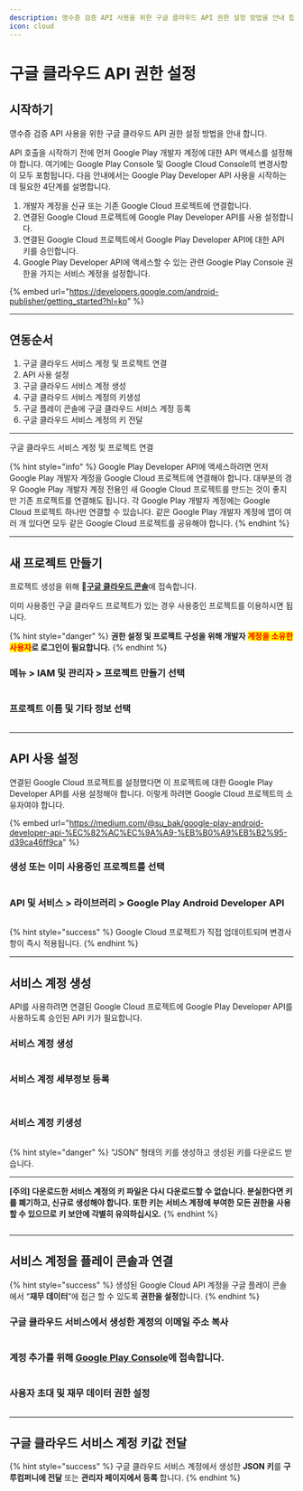 ```yaml
---
description: 영수증 검증 API 사용을 위한 구글 클라우드 API 권한 설정 방법을 안내 합니다.
icon: cloud
---
```


# 구글 클라우드 API 권한 설정

## 시작하기

영수증 검증 API 사용을 위한 구글 클라우드 API 권한 설정 방법을 안내 합니다.

API 호출을 시작하기 전에 먼저 Google Play 개발자 계정에 대한 API 액세스를 설정해야 합니다. 여기에는 Google Play Console 및 Google Cloud Console의 변경사항이 모두 포함됩니다. 다음 안내에서는 Google Play Developer API 사용을 시작하는 데 필요한 4단계를 설명합니다.

1. 개발자 계정을 신규 또는 기존 Google Cloud 프로젝트에 연결합니다.
2. 연결된 Google Cloud 프로젝트에 Google Play Developer API를 사용 설정합니다.
3. 연결된 Google Cloud 프로젝트에서 Google Play Developer API에 대한 API 키를 승인합니다.
4. Google Play Developer API에 액세스할 수 있는 관련 Google Play Console 권한을 가지는 서비스 계정을 설정합니다.

{% embed url="https://developers.google.com/android-publisher/getting_started?hl=ko" %}

***

## 연동순서

1. 구글 클라우드 서비스 계정 및 프로젝트 연결
2. API 사용 설정
3. 구글 클라우드 서비스 계정 생성
4. 구글 클라우드 서비스 계정의 키생성
5. 구글 플레이 콘솔에 구글 클라우드 서비스 계정 등록
6. 구글 클라우드 서비스 계정의 키 전달

***

구글 클라우드 서비스 계정 및 프로젝트 연결

{% hint style="info" %}
Google Play Developer API에 액세스하려면 먼저 Google Play 개발자 계정을 Google Cloud 프로젝트에 연결해야 합니다. 대부분의 경우 Google Play 개발자 계정 전용인 새 Google Cloud 프로젝트를 만드는 것이 좋지만 기존 프로젝트를 연결해도 됩니다. 각 Google Play 개발자 계정에는 Google Cloud 프로젝트 하나만 연결할 수 있습니다. 같은 Google Play 개발자 계정에 앱이 여러 개 있다면 모두 같은 Google Cloud 프로젝트를 공유해야 합니다.
{% endhint %}

***

## 새 프로젝트 만들기

프로젝트 생성을 위해 :link:[**구글 클라우드 콘솔**](https://console.cloud.google.com/)에 접속합니다.

이미 사용중인 구글 클라우드 프로젝트가 있는 경우 사용중인 프로젝트를 이용하시면 됩니다.

{% hint style="danger" %}
**권한 설정 및 프로젝트 구성을 위해 개발자&#x20;**<mark style="color:red;">**계정을 소유한 사용자**</mark>**로 로그인이 필요합니다.**
{% endhint %}

### 메뉴 > IAM 및 관리자 > 프로젝트 만들기 선택

<figure><img src="../../../.gitbook/assets/play_store_api_setting_01.png" alt=""><figcaption></figcaption></figure>

### 프로젝트 이름 및 기타 정보 선택

<figure><img src="../../../.gitbook/assets/play_store_api_setting_02.png" alt=""><figcaption></figcaption></figure>

***

## API 사용 설정

연결된 Google Cloud 프로젝트를 설정했다면 이 프로젝트에 대한 Google Play Developer API를 사용 설정해야 합니다. 이렇게 하려면 Google Cloud 프로젝트의 소유자여야 합니다.

{% embed url="https://medium.com/@su_bak/google-play-android-developer-api-%EC%82%AC%EC%9A%A9-%EB%B0%A9%EB%B2%95-d39ca46ff9ca" %}

### 생성 또는 이미 사용중인 프로젝트를 선택

<figure><img src="../../../.gitbook/assets/play_store_api_setting_03.png" alt=""><figcaption></figcaption></figure>

### API 및 서비스 > 라이브러리 > Google Play Android Developer API

<figure><img src="../../../.gitbook/assets/play_store_api_setting_04.png" alt=""><figcaption></figcaption></figure>

{% hint style="success" %}
Google Cloud 프로젝트가 직접 업데이트되며 변경사항이 즉시 적용됩니다.
{% endhint %}

***

## 서비스 계정 생성

API를 사용하려면 연결된 Google Cloud 프로젝트에 Google Play Developer API를 사용하도록 승인된 API 키가 필요합니다.

### 서비스 계정 생성

<figure><img src="../../../.gitbook/assets/play_store_api_setting_05.png" alt=""><figcaption></figcaption></figure>

### 서비스 계정 세부정보 등록

<figure><img src="../../../.gitbook/assets/play_store_api_setting_06.png" alt=""><figcaption></figcaption></figure>

<figure><img src="../../../.gitbook/assets/play_store_api_setting_07.png" alt=""><figcaption></figcaption></figure>

### 서비스 계정 키생성

<figure><img src="../../../.gitbook/assets/play_store_api_setting_08.png" alt=""><figcaption></figcaption></figure>

{% hint style="danger" %}
“JSON” 형태의 키를 생성하고 생성된 키를 다운로드 받습니다.

***

**\[주의] 다운로드한 서비스 계정의 키 파일은 다시 다운로드할 수 없습니다. 분실한다면 키를 폐기하고, 신규로 생성해야 합니다. 또한 키는 서비스 계정에 부여한 모든 권한을 사용할 수 있으므로 키 보안에 각별히 유의하십시오.**
{% endhint %}

<figure><img src="../../../.gitbook/assets/play_store_api_setting_09.png" alt=""><figcaption></figcaption></figure>

***

## 서비스 계정을 플레이 콘솔과 연결

{% hint style="success" %}
생성된 Google Cloud API 계정을 구글 플레이 콘솔에서 “**재무 데이터**”에 접근 할 수 있도록 **권한을 설정**합니다.
{% endhint %}

### 구글 클라우드 서비스에서 생성한 계정의 이메일 주소 복사

<figure><img src="../../../.gitbook/assets/play_store_api_setting_10.png" alt=""><figcaption></figcaption></figure>

### 계정 추가를 위해 [Google Play Console](https://play.google.com/console/developers)에 접속합니다.

<figure><img src="../../../.gitbook/assets/play_store_api_setting_11.png" alt=""><figcaption></figcaption></figure>

### 사용자 초대 및 재무 데이터 권한 설정

<figure><img src="../../../.gitbook/assets/play_store_api_setting_12.png" alt=""><figcaption></figcaption></figure>

***

## 구글 클라우드 서비스 계정 키값 전달

{% hint style="success" %}
구글 클라우드 서비스 계정에서 생성한 **JSON 키**를 **구루컴퍼니에 전달** 또는 **관리자 페이지에서 등록** 합니다.
{% endhint %}

<figure><img src="../../../.gitbook/assets/play_store_api_setting_09.png" alt=""><figcaption></figcaption></figure>





